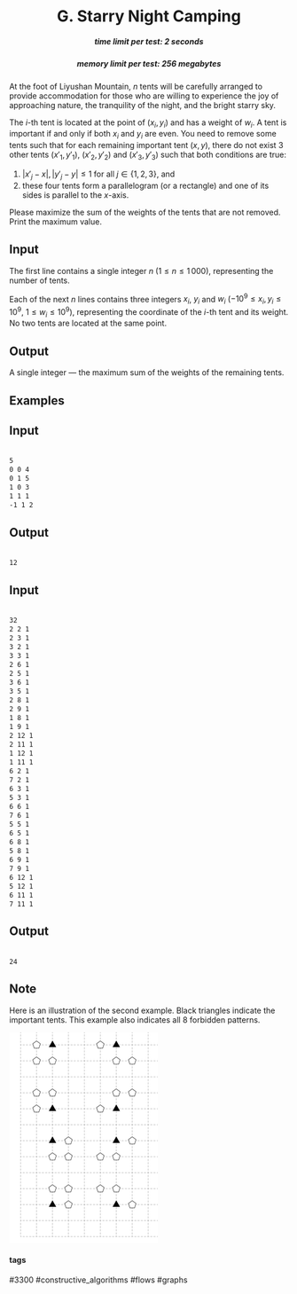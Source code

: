 <h1 style='text-align: center;'> G. Starry Night Camping</h1>

<h5 style='text-align: center;'>time limit per test: 2 seconds</h5>
<h5 style='text-align: center;'>memory limit per test: 256 megabytes</h5>

At the foot of Liyushan Mountain, $n$ tents will be carefully arranged to provide accommodation for those who are willing to experience the joy of approaching nature, the tranquility of the night, and the bright starry sky.

The $i$-th tent is located at the point of $(x_i, y_i)$ and has a weight of $w_i$. A tent is important if and only if both $x_i$ and $y_i$ are even. You need to remove some tents such that for each remaining important tent $(x, y)$, there do not exist $3$ other tents $(x'_1, y'_1)$, $(x'_2, y'_2)$ and $(x'_3, y'_3)$ such that both conditions are true: 

1. $|x'_j-x|, |y'_j - y|\leq 1$ for all $j \in \{1, 2, 3\}$, and
2. these four tents form a parallelogram (or a rectangle) and one of its sides is parallel to the $x$-axis.

Please maximize the sum of the weights of the tents that are not removed. Print the maximum value.

## Input

The first line contains a single integer $n$ ($1\leq n\leq 1\,000$), representing the number of tents.

Each of the next $n$ lines contains three integers $x_i$, $y_i$ and $w_i$ ($-10^9\leq x_i,y_i \leq 10^9$, $1\leq w_i\leq 10^9$), representing the coordinate of the $i$-th tent and its weight. No two tents are located at the same point.

## Output

A single integer — the maximum sum of the weights of the remaining tents.

## Examples

## Input


```

5
0 0 4
0 1 5
1 0 3
1 1 1
-1 1 2

```
## Output


```

12

```
## Input


```

32
2 2 1
2 3 1
3 2 1
3 3 1
2 6 1
2 5 1
3 6 1
3 5 1
2 8 1
2 9 1
1 8 1
1 9 1
2 12 1
2 11 1
1 12 1
1 11 1
6 2 1
7 2 1
6 3 1
5 3 1
6 6 1
7 6 1
5 5 1
6 5 1
6 8 1
5 8 1
6 9 1
7 9 1
6 12 1
5 12 1
6 11 1
7 11 1

```
## Output


```

24

```
## Note

Here is an illustration of the second example. Black triangles indicate the important tents. This example also indicates all $8$ forbidden patterns.

 ![](images/092c3098f9556bae65548b9c6a16a727a8d2e59c.png) 

#### tags 

#3300 #constructive_algorithms #flows #graphs 